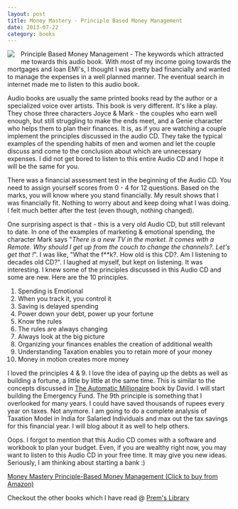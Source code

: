 ```yaml
---
layout: post
title: Money Mastery - Principle Based Money Management
date: 2013-07-22
category: books
---
```


<img style="clear: left; float: left; margin-bottom: 1em; margin-right: 1em;" 
src="{{site.img-url}}/money-mastery-audio-book.jpg"/>   

Principle Based Money Management - The keywords which attracted me towards this audio book. With most of my income going towards the mortgages and loan EMI's, I thought I was pretty bad financially and wanted to manage the expenses in a well planned manner. The eventual search in internet made me to listen to this audio book.  
  
Audio books are usually the same printed books read by the author or a specialized voice over artists. This book is very different. It's like a play. They chose three characters Joyce & Mark - the couples who earn well enough, but still struggling to make the ends meet, and a Genie character who helps them to plan their finances. It is, as if you are watching a couple implement the principles discussed in the audio CD. They take the typical examples of the spending habits of men and women and let the couple discuss and come to the conclusion about which are unnecessary expenses. I did not get bored to listen to this entire Audio CD and I hope it will be the same for you.  
  
There was a financial assessment test in the beginning of the Audio CD. You need to assign yourself scores from 0 - 4 for 12 questions. Based on the marks, you will know where you stand financially. My result shows that I was financially fit. Nothing to worry about and keep doing what I was doing. I felt much better after the test (even though, nothing changed).   
  
One surprising aspect is that - this is a very old Audio CD, but still relevant to date. In one of the examples of marketing & emotional spending, the character Mark says "*There is a new TV in the market. It comes with a Remote. Why should I get up from the couch to change the channels?. Let's get that !*". I was like, "What the f**k?. How old is this CD?. Am I listening to decades old CD?". I laughed at myself, but kept on listening. It was interesting. I knew some of the principles discussed in this Audio CD and some are new. Here are the 10 principles.  
  
1. Spending is Emotional  
2. When you track it, you control it  
3. Saving is delayed spending  
4. Power down your debt, power up your fortune  
5. Know the rules  
6. The rules are always changing  
7. Always look at the big picture  
8. Organizing your finances enables the creation of additional wealth  
9. Understanding Taxation enables you to retain more of your money  
10. Money in motion creates more money  
  
I loved the principles 4 & 9. I love the idea of paying up the debts as well as building a fortune, a little by little at the same time. This is similar to the concepts discussed in [The Automatic Millionaire]({{site.url}}/the-automatic-millionaire-a-powerful-one-step-plan-to-live-and-finish-rich-david-bach-book-review/) book by David. I will start building the Emergency Fund. The 9th principle is something that I overlooked for many years. I could have saved thousands of rupees every year on taxes. Not anymore. I am going to do a complete analysis of Taxation Model in India for Salaried Individuals and max out the tax savings for this financial year. I will blog about it as well to help others.  
  
Oops. I forgot to mention that this Audio CD comes with a software and workbook to plan your budget. Even, if you are wealthy right now, you may want to listen to this Audio CD in your free time. It may give you new ideas. Seriously, I am thinking about starting a bank :)  
  
[Money Mastery Principle-Based Money Management (Click to buy from Amazon)](http://www.amazon.com/gp/product/B000WQ5MEG/ref=as_li_qf_sp_asin_tl?ie=UTF8&camp=211189&creative=373489&creativeASIN=B000WQ5MEG&link_code=as3&tag=booiverea-20)  

Checkout the other books which I have read @ [Prem's Library]({{site.url}}/books/)  

